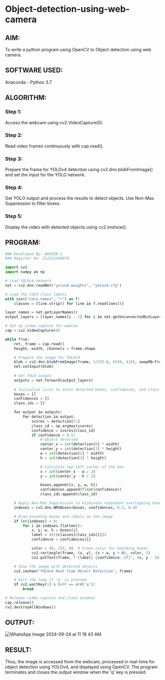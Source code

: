 # Object-detection-using-web-camera
## AIM:
To write a python program using OpenCV to Object detection using web camera.

## SOFTWARE USED:
Anaconda - Python 3.7
## ALGORITHM:
### Step 1:
Access the webcam using cv2.VideoCapture(0).
<br>

### Step 2:
Read video frames continuously with cap.read().
<br>

### Step 3:
Prepare the frame for YOLOv4 detection using cv2.dnn.blobFromImage() and set the input for the YOLO network.
<br>

### Step 4:
Get YOLO output and process the results to detect objects. Use Non-Max Suppression to filter boxes.
<br>

### Step 5:
Display the video with detected objects using cv2.imshow().
<br>

## PROGRAM:
``` Python
### Developed By: NAVEEN S
### Register No: 212222240070

import cv2
import numpy as np

# Load YOLOv4 network
net = cv2.dnn.readNet("yolov4.weights", "yolov4.cfg")

# Load the COCO class labels
with open("coco.names", "r") as f:
    classes = [line.strip() for line in f.readlines()]

layer_names = net.getLayerNames()
output_layers = [layer_names[i - 1] for i in net.getUnconnectedOutLayers().flatten()]

# Set up video capture for webcam
cap = cv2.VideoCapture(0)

while True:
    ret, frame = cap.read()
    height, width, channels = frame.shape

    # Prepare the image for YOLOv4
    blob = cv2.dnn.blobFromImage(frame, 1/255.0, (416, 416), swapRB=True, crop=False)
    net.setInput(blob)
    
    # Get YOLO output
    outputs = net.forward(output_layers)
    
    # Initialize lists to store detected boxes, confidences, and class IDs
    boxes = []
    confidences = []
    class_ids = []

    for output in outputs:
        for detection in output:
            scores = detection[5:]
            class_id = np.argmax(scores)
            confidence = scores[class_id]
            if confidence > 0.5:
                # Object detected
                center_x = int(detection[0] * width)
                center_y = int(detection[1] * height)
                w = int(detection[2] * width)
                h = int(detection[3] * height)

                # Calculate top-left corner of the box
                x = int(center_x - w / 2)
                y = int(center_y - h / 2)

                boxes.append([x, y, w, h])
                confidences.append(float(confidence))
                class_ids.append(class_id)

    # Apply Non-Max Suppression to eliminate redundant overlapping boxes
    indexes = cv2.dnn.NMSBoxes(boxes, confidences, 0.5, 0.4)

    # Draw bounding boxes and labels on the image
    if len(indexes) > 0:
        for i in indexes.flatten():
            x, y, w, h = boxes[i]
            label = str(classes[class_ids[i]])
            confidence = confidences[i]

            color = (0, 255, 0)  # Green color for bounding boxes
            cv2.rectangle(frame, (x, y), (x + w, y + h), color, 2)
            cv2.putText(frame, f"{label} {confidence:.2f}", (x, y - 10), cv2.FONT_HERSHEY_SIMPLEX, 0.5, color, 2)

    # Show the image with detected objects
    cv2.imshow("YOLOv4 Real-Time Object Detection", frame)

    # Exit the loop if 'q' is pressed
    if cv2.waitKey(1) & 0xFF == ord('q'):
        break

# Release video capture and close windows
cap.release()
cv2.destroyAllWindows()


```
## OUTPUT:
![WhatsApp Image 2024-09-24 at 11 18 43 AM](https://github.com/user-attachments/assets/fecfb8ba-2cda-4e05-ae0d-9883128d0b8f)



## RESULT:
Thus, the image is accessed from the webcam, processed in real-time for object detection using YOLOv4, and displayed using OpenCV. The program terminates and closes the output window when the 'q' key is pressed.

